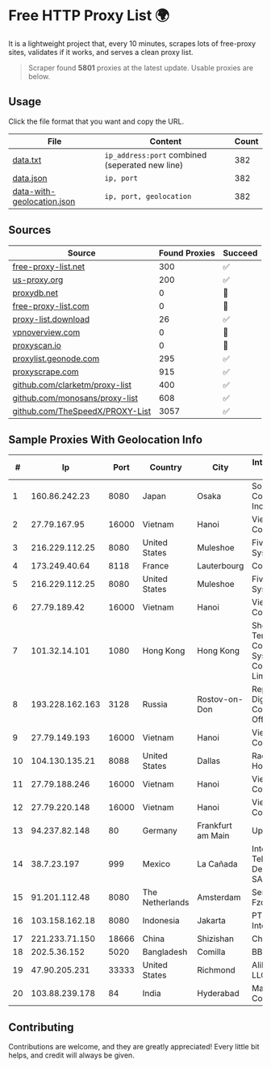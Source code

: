 
# Free HTTP Proxy List 🌍

It is a lightweight project that, every 10 minutes, scrapes lots of free-proxy sites, validates if it works, and serves a clean proxy list.


> Scraper found **5801** proxies at the latest update. Usable proxies are below.

## Usage

Click the file format that you want and copy the URL.


|File|Content|Count|
|----|-------|-----|
|[data.txt](https://raw.githubusercontent.com/themiralay/Proxy-List-World/master/data.txt)|`ip_address:port` combined (seperated new line)|382|
|[data.json](https://raw.githubusercontent.com/themiralay/Proxy-List-World/master/data.json)|`ip, port`|382|
|[data-with-geolocation.json](https://raw.githubusercontent.com/themiralay/Proxy-List-World/master/data-with-geolocation.json)|`ip, port, geolocation`|382|

## Sources

|Source|Found Proxies|Succeed|
|------|-------------|-------|
|[free-proxy-list.net](https://free-proxy-list.net)|300|✅|
|[us-proxy.org](https://www.us-proxy.org)|200|✅|
|[proxydb.net](http://proxydb.net)|0|🚫|
|[free-proxy-list.com](https://free-proxy-list.com/?page=&port=&type%5B%5D=http&type%5B%5D=https&up_time=0&search=Search)|0|🚫|
|[proxy-list.download](https://www.proxy-list.download/HTTP)|26|✅|
|[vpnoverview.com](https://vpnoverview.com/privacy/anonymous-browsing/free-proxy-servers)|0|🚫|
|[proxyscan.io](https://www.proxyscan.io)|0|🚫|
|[proxylist.geonode.com](https://proxylist.geonode.com/api/proxy-list?limit=300&page=1&sort_by=lastChecked&sort_type=desc&protocols=http,https)|295|✅|
|[proxyscrape.com](https://api.proxyscrape.com/v2/?request=displayproxies&protocol=http&timeout=10000&country=all&ssl=all&anonymity=all)|915|✅|
|[github.com/clarketm/proxy-list](https://raw.githubusercontent.com/clarketm/proxy-list/master/proxy-list-raw.txt)|400|✅|
|[github.com/monosans/proxy-list](https://raw.githubusercontent.com/monosans/proxy-list/main/proxies/http.txt)|608|✅|
|[github.com/TheSpeedX/PROXY-List](https://raw.githubusercontent.com/TheSpeedX/PROXY-List/master/http.txt)|3057|✅|


## Sample Proxies With Geolocation Info

|#|Ip|Port|Country|City|Internet Service Provider|
|-|--|----|-------|----|-------------------------|
|1|160.86.242.23|8080|Japan|Osaka|Sony Network Communications Inc|
|2|27.79.167.95|16000|Vietnam|Hanoi|Viettel Corporation|
|3|216.229.112.25|8080|United States|Muleshoe|Five Area Systems, LLC|
|4|173.249.40.64|8118|France|Lauterbourg|Contabo GmbH|
|5|216.229.112.25|8080|United States|Muleshoe|Five Area Systems, LLC|
|6|27.79.189.42|16000|Vietnam|Hanoi|Viettel Corporation|
|7|101.32.14.101|1080|Hong Kong|Hong Kong|Shenzhen Tencent Computer Systems Company Limited|
|8|193.228.162.163|3128|Russia|Rostov-on-Don|Republican Digital Communications Office LAN|
|9|27.79.149.193|16000|Vietnam|Hanoi|Viettel Corporation|
|10|104.130.135.21|8088|United States|Dallas|Rackspace Hosting|
|11|27.79.188.246|16000|Vietnam|Hanoi|Viettel Corporation|
|12|27.79.220.148|16000|Vietnam|Hanoi|Viettel Corporation|
|13|94.237.82.148|80|Germany|Frankfurt am Main|UpCloud Ltd|
|14|38.7.23.197|999|Mexico|La Cañada|Internet Telefonia Y TV De Michoacan SA De CV|
|15|91.201.112.48|8080|The Netherlands|Amsterdam|Servers Tech Fzco|
|16|103.158.162.18|8080|Indonesia|Jakarta|PT iForte Global Internet|
|17|221.233.71.150|18666|China|Shizishan|Chinanet|
|18|202.5.36.152|5020|Bangladesh|Comilla|BBTS-NEW|
|19|47.90.205.231|33333|United States|Richmond|Alibaba.com LLC|
|20|103.88.239.178|84|India|Hyderabad|Mana Communications|



## Contributing

Contributions are welcome, and they are greatly appreciated! Every
little bit helps, and credit will always be given.

